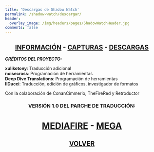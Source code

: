 ```yaml
---
title: 'Descargas de Shadow Watch'
permalink: /shadow-watch/descargar/
header:
  overlay_image: /img/headers/pages/ShadowWatchHeader.jpg
comments: false
---
```

<h2 style="text-align: center;"><strong><a href="/shadow-watch/informacion/">INFORMACIÓN</a> - <a href="/shadow-watch/capturas/">CAPTURAS</a> - <a href="/shadow-watch/descargar/">DESCARGAS</a></strong></h2>

_**CRÉDITOS DEL PROYECTO:**_

**xulikotony**: Traducción adicional  
**noisecross**: Programación de herramientas  
**Deep Dive Translations**: Programación de herramientas  
**IlDucci**: Traducción, edición de gráficos, investigador de formatos

Con la colaboración de ConanCimmerio, TheFireRed y Retroductor

<h3 style="text-align: center;">VERSIÓN 1.0 DEL PARCHE DE TRADUCCIÓN:</h3>

<h1 style="text-align: center;"><a href="http://www.mediafire.com/file/tk5rdajcass7b3w/ShadowWatchEspanol10.7z" target="_blank">MEDIAFIRE</a> - <a href="https://mega.nz/#!VVVC2SZZ!LIN9bi27glVoBdY7uUhX17wo8uWMQbrD8posZrtTioY" target="_blank">MEGA</a></h1>
<h2 style="text-align: center;"><strong><a href="/shadow-watch/">VOLVER</a></strong></h2>

